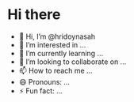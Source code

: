 # Hi there
- 👋 Hi, I’m @hridoynasah
- 👀 I’m interested in ...
- 🌱 I’m currently learning ...
- 💞️ I’m looking to collaborate on ...
- 📫 How to reach me ...
- 😄 Pronouns: ...
- ⚡ Fun fact: ...

<!---
hridoynasah/hridoynasah is a ✨ special ✨ repository because its `README.md` (this file) appears on your GitHub profile.
You can click the Preview link to take a look at your changes.
--->
